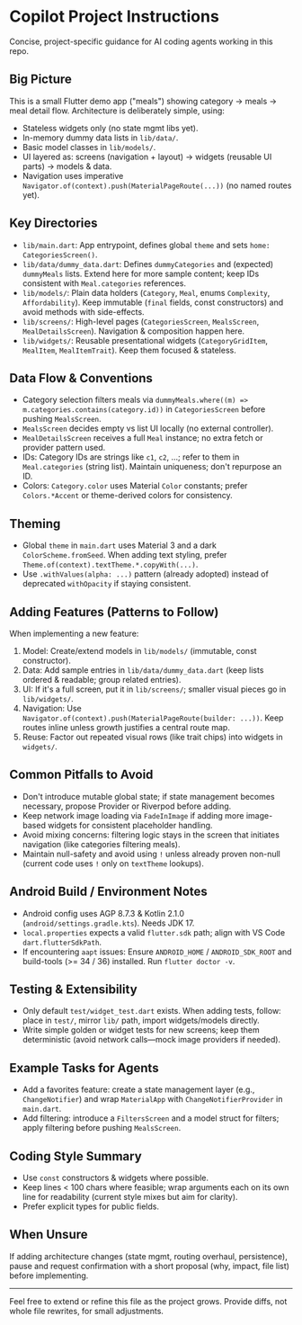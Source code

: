 # Copilot Project Instructions

Concise, project-specific guidance for AI coding agents working in this repo.

## Big Picture
This is a small Flutter demo app ("meals") showing category -> meals -> meal detail flow. Architecture is deliberately simple, using:
- Stateless widgets only (no state mgmt libs yet).
- In-memory dummy data lists in `lib/data/`.
- Basic model classes in `lib/models/`.
- UI layered as: screens (navigation + layout) -> widgets (reusable UI parts) -> models & data.
- Navigation uses imperative `Navigator.of(context).push(MaterialPageRoute(...))` (no named routes yet).

## Key Directories
- `lib/main.dart`: App entrypoint, defines global `theme` and sets `home: CategoriesScreen()`.
- `lib/data/dummy_data.dart`: Defines `dummyCategories` and (expected) `dummyMeals` lists. Extend here for more sample content; keep IDs consistent with `Meal.categories` references.
- `lib/models/`: Plain data holders (`Category`, `Meal`, enums `Complexity`, `Affordability`). Keep immutable (`final` fields, const constructors) and avoid methods with side-effects.
- `lib/screens/`: High-level pages (`CategoriesScreen`, `MealsScreen`, `MealDetailsScreen`). Navigation & composition happen here.
- `lib/widgets/`: Reusable presentational widgets (`CategoryGridItem`, `MealItem`, `MealItemTrait`). Keep them focused & stateless.

## Data Flow & Conventions
- Category selection filters meals via `dummyMeals.where((m) => m.categories.contains(category.id))` in `CategoriesScreen` before pushing `MealsScreen`.
- `MealsScreen` decides empty vs list UI locally (no external controller).
- `MealDetailsScreen` receives a full `Meal` instance; no extra fetch or provider pattern used.
- IDs: Category IDs are strings like `c1`, `c2`, ...; refer to them in `Meal.categories` (string list). Maintain uniqueness; don't repurpose an ID.
- Colors: `Category.color` uses Material `Color` constants; prefer `Colors.*Accent` or theme-derived colors for consistency.

## Theming
- Global `theme` in `main.dart` uses Material 3 and a dark `ColorScheme.fromSeed`. When adding text styling, prefer `Theme.of(context).textTheme.*.copyWith(...)`.
- Use `.withValues(alpha: ...)` pattern (already adopted) instead of deprecated `withOpacity` if staying consistent.

## Adding Features (Patterns to Follow)
When implementing a new feature:
1. Model: Create/extend models in `lib/models/` (immutable, const constructor).
2. Data: Add sample entries in `lib/data/dummy_data.dart` (keep lists ordered & readable; group related entries).
3. UI: If it's a full screen, put it in `lib/screens/`; smaller visual pieces go in `lib/widgets/`.
4. Navigation: Use `Navigator.of(context).push(MaterialPageRoute(builder: ...))`. Keep routes inline unless growth justifies a central route map.
5. Reuse: Factor out repeated visual rows (like trait chips) into widgets in `widgets/`.

## Common Pitfalls to Avoid
- Don't introduce mutable global state; if state management becomes necessary, propose Provider or Riverpod before adding.
- Keep network image loading via `FadeInImage` if adding more image-based widgets for consistent placeholder handling.
- Avoid mixing concerns: filtering logic stays in the screen that initiates navigation (like categories filtering meals).
- Maintain null-safety and avoid using `!` unless already proven non-null (current code uses `!` only on `textTheme` lookups).

## Android Build / Environment Notes
- Android config uses AGP 8.7.3 & Kotlin 2.1.0 (`android/settings.gradle.kts`). Needs JDK 17.
- `local.properties` expects a valid `flutter.sdk` path; align with VS Code `dart.flutterSdkPath`.
- If encountering `aapt` issues: Ensure `ANDROID_HOME` / `ANDROID_SDK_ROOT` and build-tools (>= 34 / 36) installed. Run `flutter doctor -v`.

## Testing & Extensibility
- Only default `test/widget_test.dart` exists. When adding tests, follow: place in `test/`, mirror `lib/` path, import widgets/models directly.
- Write simple golden or widget tests for new screens; keep them deterministic (avoid network calls—mock image providers if needed).

## Example Tasks for Agents
- Add a favorites feature: create a state management layer (e.g., `ChangeNotifier`) and wrap `MaterialApp` with `ChangeNotifierProvider` in `main.dart`.
- Add filtering: introduce a `FiltersScreen` and a model struct for filters; apply filtering before pushing `MealsScreen`.

## Coding Style Summary
- Use `const` constructors & widgets where possible.
- Keep lines < 100 chars where feasible; wrap arguments each on its own line for readability (current style mixes but aim for clarity).
- Prefer explicit types for public fields.

## When Unsure
If adding architecture changes (state mgmt, routing overhaul, persistence), pause and request confirmation with a short proposal (why, impact, file list) before implementing.

---
Feel free to extend or refine this file as the project grows. Provide diffs, not whole file rewrites, for small adjustments.
